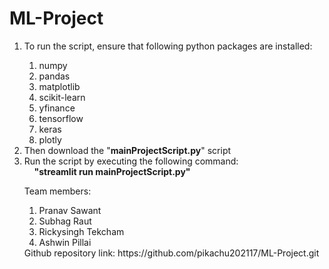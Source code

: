 # ML-Project
<ol>
<li>To run the script, ensure that following python packages are installed:</li>
<ol>
  <li>numpy
  </li>
    <li>pandas
  </li>
    <li>matplotlib
  </li>
    <li>scikit-learn
  </li>
    <li>yfinance
  </li>
    <li>tensorflow
  </li>
  <li>keras
  </li>
  <li>plotly
  </li>
</ol>
<li>Then download the "<b>mainProjectScript.py</b>" script</li>
<li>Run the script by executing the following command:</li>
&nbsp;&nbsp;&nbsp;&nbsp;<b>"streamlit run mainProjectScript.py"</b>

Team members:<br/>
<ol>
<li>Pranav Sawant</li>
<li>Subhag Raut</li>
<li>Rickysingh Tekcham</li>
<li>Ashwin Pillai</li>
</ol>
Github repository link: https://github.com/pikachu202117/ML-Project.git

